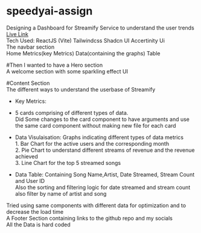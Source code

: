# speedyai-assign
Designing a Dashboard for Streamify Service to understand the user trends<br>
[Live Link](https://speedyai-assignment.vercel.app/) <br>
Tech Used: ReactJS (Vite) Tailwindcss Shadcn UI Accertinity Ui
<br>
The navbar section <br>
Home Metrics(key Metrics) Data(containing the graphs) Table<br>

#Then I wanted to have a Hero section <br>
A welcome section with some sparkling effect UI <br>

#Content Section<br>
The different ways to understand the userbase of Streamify<br>
- Key Metrics:<br>
-  5 cards comprising of different types of data.<br>
Did Some changes to the card component to have arguments and use the same card component without making new file for each card<br>

- Data Visulaisation: Graphs indicating different types of data metrics<br>
                    1. Bar Chart for the active users and the corresponding month<br>
                    2. Pie Chart to understand different streams of revenue and the revenue achieved<br>
                    3. Line Chart for the top 5 streamed songs<br>
- Data Table:   Containing Song Name,Artist,	Date Streamed,	Stream Count and	User ID<br>
                Also the sorting and filtering logic for date streamed and stream count also filter by name of artist and song<br>

Tried using same components with different data for optimization and to decrease the load time<br>
A Footer Section containing links to the github repo and my socials<br>
All the Data is hard coded
